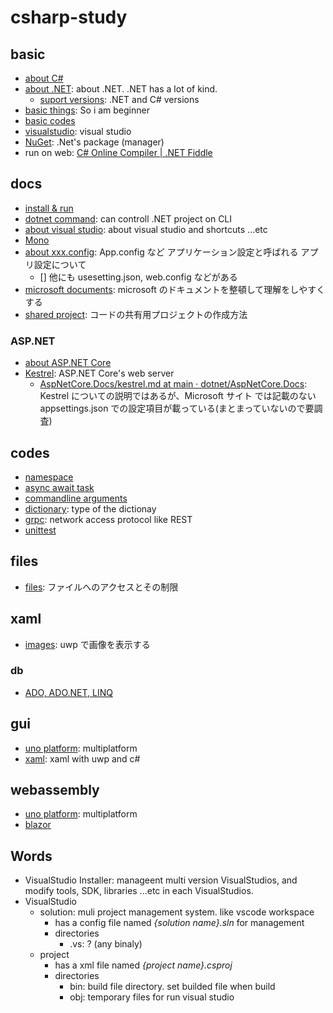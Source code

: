 # csharp-study

## basic

- [about C\#](./docs/aboutCsharp.md)
- [about .NET](./docs/aboutDotnet.md): about .NET. .NET has a lot of kind.
  - [suport versions](./docs/supportVersions.md): .NET and C# versions
- [basic things](./docs/basicthings.md): So i am beginner
- [basic codes](./HelloVisualStudioSolution/README.md)
- [visualstudio](./docs/visualstudio/README.md): visual studio
- [NuGet](./docs/visualstudio/nuget.md): .Net's package (manager)
- run on web: [C\# Online Compiler \| \.NET Fiddle](https://dotnetfiddle.net/)

## docs

- [install & run](./docs/install.md)
- [dotnet command](./docs/dotnet.md): can controll .NET project on CLI
- [about visual studio](./docs/supportVersions.md): about visual studio and shortcuts ...etc
- [Mono](https://www.mono-project.com/docs/)
- [about xxx.config](./docs/appConfig.md): App.config など アプリケーション設定と呼ばれる アプリ設定について
  - [] 他にも usesetting.json, web.config などがある
- [microsoft documents](./msdocs/README.md): microsoft のドキュメントを整頓して理解をしやすくする
- [shared project](./docs/sharedProject.md): コードの共有用プロジェクトの作成方法

### ASP.NET

- [about ASP\.NET Core](https://docs.microsoft.com/ja-jp/aspnet/core/ntroduction-to-aspnet-core?view=aspnetcore-6.0)
- [Kestrel](https://docs.microsoft.com/ja-jp/aspnet/core/fundamentals/servers/kestrel?view=aspnetcore-6.0): ASP.NET Core's web server
  - [AspNetCore\.Docs/kestrel\.md at main · dotnet/AspNetCore\.Docs](https://github.com/dotnet/AspNetCore.Docs/blob/main/aspnetcore/fundamentals/servers/kestrel.md): Kestrel についての説明ではあるが、Microsoft サイト では記載のない appsettings.json での設定項目が載っている(まとまっていないので要調査)

## codes

- [namespace](./namespace/README.md)
- [async await task](./codes/asyncAwaitTask.md)
- [commandline arguments](./docs/getCommandlineArgs.md)
- [dictionary](./codes/dictionary.md): type of the dictionay
- [grpc](./docs/grpc/README.md): network access protocol like REST
- [unittest](./docs/unittest.md)

## files

- [files](./files/README.md): ファイルへのアクセスとその制限

## xaml

- [images](./images/README.md): uwp で画像を表示する

### db

- [ADO, ADO.NET, LINQ](./docs/ado/README.md)

## gui

- [uno platform](./docs/unoPlatform.md): multiplatform
- [xaml](./xaml/README.md): xaml with uwp and c#

## webassembly

- [uno platform](./docs/unoPlatform.md): multiplatform
- [blazor](./brazor/README.md)

## Words

- VisualStudio Installer: manageent multi version VisualStudios, and modify tools, SDK, libraries ...etc in each VisualStudios.
- VisualStudio
  - solution: muli project management system. like vscode workspace
    - has a config file named _{solution name}.sln_ for management
    - directories
      - .vs: ? (any binaly)
  - project
    - has a xml file named _{project name}.csproj_
    - directories
      - bin: build file directory. set builded file when build
      - obj: temporary files for run visual studio
